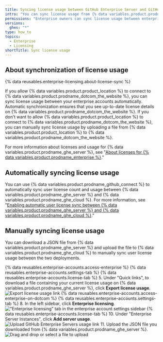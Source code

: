 ```yaml
---
title: Syncing license usage between GitHub Enterprise Server and GitHub Enterprise Cloud
intro: "You can sync license usage from {% data variables.product.prodname_ghe_server %} to {% data variables.product.prodname_ghe_cloud %} to view all license usage across your enterprise in one place and ensure that people with accounts in both environments only consume one user license."
permissions: "Enterprise owners can sync license usage between enterprise accounts on {% data variables.product.prodname_ghe_server %} and {% data variables.product.prodname_ghe_cloud %}."
versions:
  ghes: "*"
type: how_to
topics:
  - Enterprise
  - Licensing
shortTitle: Sync license usage
---
```


## About synchronization of license usage

{% data reusables.enterprise-licensing.about-license-sync %}

If you allow {% data variables.product.product_location %} to connect to {% data variables.product.prodname_dotcom_the_website %}, you can sync license usage between your enterprise accounts automatically. Automatic synchronization ensures that you see up-to-date license details on {% data variables.product.prodname_dotcom_the_website %}. If you don't want to allow {% data variables.product.product_location %} to connect to {% data variables.product.prodname_dotcom_the_website %}, you can manually sync license usage by uploading a file from {% data variables.product.product_location %} to {% data variables.product.prodname_dotcom_the_website %}.

For more information about licenses and usage for {% data variables.product.prodname_ghe_server %}, see "[About licenses for {% data variables.product.prodname_enterprise %}](/billing/managing-your-license-for-github-enterprise/about-licenses-for-github-enterprise)."

## Automatically syncing license usage

You can use {% data variables.product.prodname_github_connect %} to automatically sync user license count and usage between {% data variables.product.prodname_ghe_server %} and {% data variables.product.prodname_ghe_cloud %}. For more information, see "[Enabling automatic user license sync between {% data variables.product.prodname_ghe_server %} and {% data variables.product.prodname_ghe_cloud %}](/admin/installation/enabling-automatic-user-license-sync-between-github-enterprise-server-and-github-enterprise-cloud)."

## Manually syncing license usage

You can download a JSON file from {% data variables.product.prodname_ghe_server %} and upload the file to {% data variables.product.prodname_ghe_cloud %} to manually sync user license usage between the two deployments.

{% data reusables.enterprise-accounts.access-enterprise %}
{% data reusables.enterprise-accounts.settings-tab %}
{% data reusables.enterprise-accounts.license-tab %} 5. Under "Quick links", to download a file containing your current license usage on {% data variables.product.prodname_ghe_server %}, click **Export license usage**.
![Export license usage link](/assets/images/enterprise/business-accounts/export-license-usage-link.png)
{% data reusables.enterprise-accounts.access-enterprise-on-dotcom %}
{% data reusables.enterprise-accounts.settings-tab %} 8. In the left sidebar, click **Enterprise licensing**.
!["Enterprise licensing" tab in the enterprise account settings sidebar](/assets/images/help/enterprises/enterprise-licensing-tab.png)
{% data reusables.enterprise-accounts.license-tab %} 10. Under "Enterprise Server Instances", click **Add server usage**.
![Upload GitHub Enterprise Servers usage link](/assets/images/help/business-accounts/upload-ghe-server-usage-link.png) 11. Upload the JSON file you downloaded from {% data variables.product.prodname_ghe_server %}.
![Drag and drop or select a file to upload](/assets/images/help/business-accounts/upload-ghe-server-usage-file.png)
